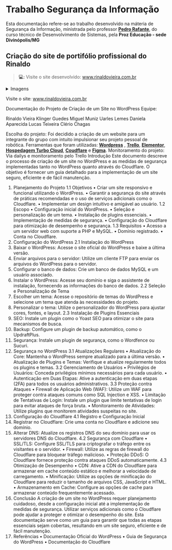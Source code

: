 # Trabalho Segurança da Informação

Esta documentação refere-se ao trabalho desenvolvido na máteria de Segurança da Informação, ministrada pelo professor [**Pedro Rafante**](https://github.com/pedrorafante), do curso técnico de Desenvolvimento de Sistemas, pela **Proz Educação - sede Divinópolis/MG**

## Criação do site de portifólio profissional do Rinaldo


> **💻:** Visite o site desenvolvido: www.rinaldovieira.com.br

<details>
<summary>Imagens</summary>
<br>
Imagens dropdown.
<br><br>
<pre>
 
![Pagina Inicial!](/Captura%20de%20tela%202024-07-01%20194418.png "Home")

![Outra Imagem!](/6.png "Home")
</pre>
</details>


Visite o site: www.rinaldovieira.com.br

Documentação do Projeto de Criação de um Site no WordPress
Equipe:
 
Rinaldo Vieira
Klinger Guedes
Miguel Muniz
Uarles Lemes
Daniela Aparecida
Lucas Teixeira
Clério Chagas
 
Escolha do projeto:
Foi decidido a criação de um website para um integrante do grupo com intuito impulsionar seu projeto pessoal de robótica.
Ferramentas que foram utilizadas:
[**Wordpress**](https://wordpress.com/pt-br/) , [**Trello**](https://trello.com/pt-BR),  [**Elementor**](https://elementor.com/), [**Hospedagem Turbo Cloud**](https://wordpress.com/pt-br/),  [**Coudflare**](https://www.cloudflare.com/pt-br/lp/ppc/overview-x/?utm_source=google&utm_medium=cpc&utm_campaign=ao-fy-acq-latam_en_casa-umbrella-ge-ge-prospecting-sch_g_brand_alpha&utm_content=Alpha_Brand_Umbrella_Core&utm_term=cloudflare&campaignid=71700000112000371&adgroupid=58700008461369612&creativeid=664212396473&&_bt=664212396473&_bk=cloudflare&_bm=p&_bn=g&_bg=150613024493&_placement=&_target=&_loc=1001570&_dv=c&awsearchcpc=1&gad_source=1&gclid=EAIaIQobChMIoN3y1YGHhwMVyQCtBh0AjQ2_EAAYASAAEgLe0fD_BwE&gclsrc=aw.ds) e  [**Figma**](https://www.figma.com/login?is_not_gen_0=true&resource_type=team).
Monitoramento do projeto:
Via dailys e monitoramento pelo Trello
Introdução
Este documento descreve o processo de criação de um site no WordPress e as medidas de segurança implementadas tanto no WordPress quanto através do Cloudflare. O objetivo é fornecer um guia detalhado para a implementação de um site seguro, eficiente e de fácil manutenção.
1. Planejamento do Projeto
1.1 Objetivos
•	Criar um site responsivo e funcional utilizando o WordPress.
•	Garantir a segurança do site através de práticas recomendadas e o uso de serviços adicionais como o Cloudflare.
•	Implementar um design intuitivo e amigável ao usuário.
1.2 Escopo
•	Configuração inicial do WordPress.
•	Seleção e personalização de um tema.
•	Instalação de plugins essenciais.
•	Implementação de medidas de segurança.
•	Configuração do Cloudflare para otimização de desempenho e segurança.
1.3 Requisitos
•	Acesso a um servidor web com suporte a PHP e MySQL.
•	Domínio registrado.
•	Conta no Cloudflare.
2. Configuração do WordPress
2.1 Instalação do WordPress
1.	Baixar o WordPress: Acesse o site oficial do WordPress e baixe a última versão.
2.	Enviar arquivos para o servidor: Utilize um cliente FTP para enviar os arquivos do WordPress para o servidor.
3.	Configurar o banco de dados: Crie um banco de dados MySQL e um usuário associado.
4.	Instalar o WordPress: Acesse seu domínio e siga o assistente de instalação, fornecendo as informações do banco de dados.
2.2 Seleção e Personalização de Tema
1.	Escolher um tema: Acesse o repositório de temas do WordPress e selecione um tema que atenda às necessidades do projeto.
2.	Personalizar o tema: Utilize o personalizador do WordPress para ajustar cores, fontes, e layout.
2.3 Instalação de Plugins Essenciais
1.	SEO: Instale um plugin como o Yoast SEO para otimizar o site para mecanismos de busca.
2.	Backup: Configure um plugin de backup automático, como o UpdraftPlus.
3.	Segurança: Instale um plugin de segurança, como o Wordfence ou Sucuri.
3. Segurança no WordPress
3.1 Atualizações Regulares
•	Atualização do Core: Mantenha o WordPress sempre atualizado para a última versão.
•	Atualização de Plugins e Temas: Verifique e atualize regularmente todos os plugins e temas.
3.2 Gerenciamento de Usuários
•	Privilégios de Usuários: Conceda privilégios mínimos necessários para cada usuário.
•	Autenticação em Duas Etapas: Ative a autenticação em duas etapas (2FA) para todos os usuários administrativos.
3.3 Proteção contra Ataques
•	Firewall de Aplicação Web (WAF): Utilize um WAF para proteger contra ataques comuns como SQL Injection e XSS.
•	Limitação de Tentativas de Login: Instale um plugin que limite tentativas de login para evitar ataques de força bruta.
•	Monitoramento de Atividades: Utilize plugins que monitorem atividades suspeitas no site.
4. Configuração do Cloudflare
4.1 Registro e Configuração Inicial
1.	Registrar no Cloudflare: Crie uma conta no Cloudflare e adicione seu domínio.
2.	Alterar DNS: Atualize os registros DNS do seu domínio para usar os servidores DNS do Cloudflare.
4.2 Segurança com Cloudflare
•	SSL/TLS: Configure SSL/TLS para criptografar o tráfego entre os visitantes e o servidor.
•	Firewall: Utilize as regras de firewall do Cloudflare para bloquear tráfego malicioso.
•	Proteção DDoS: O Cloudflare fornece proteção contra ataques DDoS automaticamente.
4.3 Otimização de Desempenho
•	CDN: Ative a CDN do Cloudflare para armazenar em cache conteúdo estático e melhorar a velocidade de carregamento.
•	Minificação: Utilize as opções de minificação do Cloudflare para reduzir o tamanho de arquivos CSS, JavaScript e HTML.
•	Armazenamento em Cache: Configure as opções de cache para armazenar conteúdo frequentemente acessado.
5. Conclusão
A criação de um site no WordPress requer planejamento cuidadoso, desde a configuração inicial até a implementação de medidas de segurança. Utilizar serviços adicionais como o Cloudflare pode ajudar a proteger e otimizar o desempenho do site. Esta documentação serve como um guia para garantir que todas as etapas essenciais sejam cobertas, resultando em um site seguro, eficiente e de fácil manutenção.
6. Referências
•	Documentação Oficial do WordPress
•	Guia de Segurança do WordPress
•	Documentação do Cloudflare
